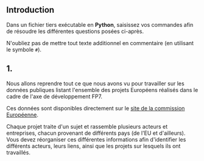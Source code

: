 ## Introduction 

Dans un fichier tiers exécutable en **Python**, saisissez vos commandes afin de résoudre les différentes questions posées ci-après.

N'oubliez pas de mettre tout texte additionnel en commentaire (en utilisant le symbole `#`).

## 1.

Nous allons reprendre tout ce que nous avons vu pour travailler sur les données publiques listant l'ensemble des projets Européens réalisés dans le cadre de l'axe de développement FP7.

Ces données sont disponibles directement sur le [site de la commission Européenne](https://data.europa.eu/euodp/en/data/dataset/cordisfp7projects).

Chaque projet traite d'un sujet et rassemble plusieurs acteurs et entreprises, chacun provenant de différents pays (de l'EU et d'ailleurs). Vous devez réorganiser ces différentes informations afin d'identifier les différents acteurs, leurs liens, ainsi que les projets sur lesquels ils ont travaillés.
